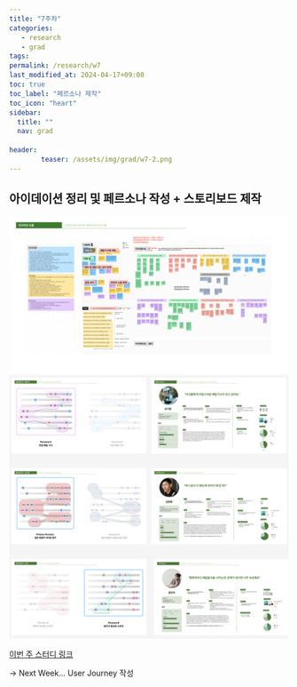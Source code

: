 ```yaml
---
title: "7주차"
categories: 
   - research
   - grad
tags: 
permalink: /research/w7
last_modified_at: 2024-04-17+09:00
toc: true
toc_label: "페르소나 제작"
toc_icon: "heart"
sidebar:
  title: ""
  nav: grad

header:
        teaser: /assets/img/grad/w7-2.png
---
```

## 아이데이션 정리 및 페르소나 작성 + 스토리보드 제작
![아이데이션](/assets/img/grad/w7-2.png)        
![페르소나작성](/assets/img/grad/w7-1.png)


[이번 주 스터디 링크](https://story.pxd.co.kr/1042)    
       
-> Next Week... User Journey 작성